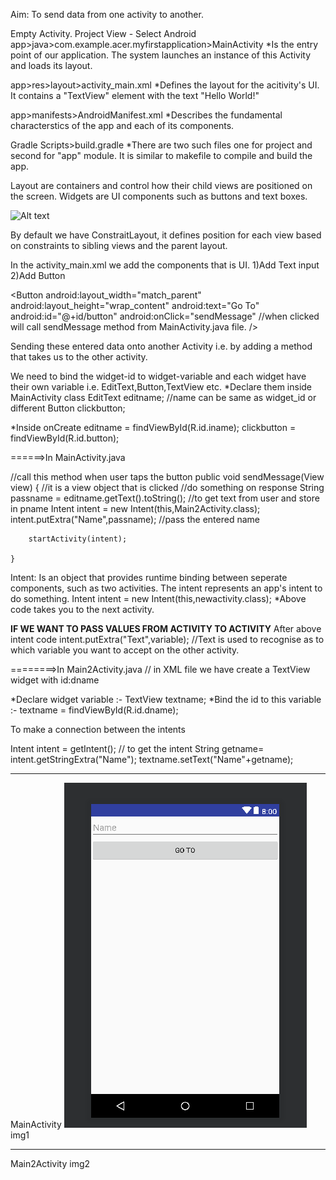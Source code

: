 Aim: To send data from one activity to another.

Empty Activity.
Project View - Select Android
  app>java>com.example.acer.myfirstapplication>MainActivity
    *Is the entry point of our application. The system launches an instance of this Activity and loads its layout.
 
  app>res>layout>activity_main.xml
    *Defines the layout for the acitivity's UI. It contains a "TextView" element with the text "Hello World!"
   
  app>manifests>AndroidManifest.xml
    *Describes the fundamental characterstics of the app and each of its components.
    
  Gradle Scripts>build.gradle
    *There are two such files one for project and second for "app" module. It is similar to makefile to compile and 
      build the app.
      
Layout are containers and control how their child views are positioned on the screen.
Widgets are UI components such as buttons and text boxes.

![Alt text](https://o7planning.org/en/10423/cache/images/i/1189616.png)

By default we have ConstraitLayout, it defines position for each view based on constraints to sibling views and the parent
layout.

In the activity_main.xml we add the components that is UI.
1)Add Text input
2)Add Button

<EditText
        android:layout_width="match_parent"
        android:layout_height="wrap_content"
        android:hint="Name"
        android:id="@+id/iname"/>

<Button
        android:layout_width="match_parent"
        android:layout_height="wrap_content"
        android:text="Go To"
        android:id="@+id/button"
        android:onClick="sendMessage" //when clicked will call sendMessage method from MainActivity.java file.
        />

Sending these entered data onto another Activity i.e. by adding a method that takes us to the other activity.

We need to bind the widget-id to widget-variable and each widget have their own variable i.e. EditText,Button,TextView etc.
 *Declare them inside MainActivity class
   EditText editname; //name can be same as widget_id or different
   Button clickbutton;

 *Inside onCreate
        editname = findViewById(R.id.iname);
        clickbutton = findViewById(R.id.button);


======>In MainActivity.java

//call this method when user taps the button
    public void sendMessage(View view) { //it is a view object that is clicked
        //do something on response
        String passname = editname.getText().toString();  //to get text from user and store in pname
        Intent intent = new Intent(this,Main2Activity.class);
        intent.putExtra("Name",passname); //pass the entered name

        startActivity(intent);

    }
    
Intent: Is an object that provides runtime binding between seperate components, such as two activities.
The intent represents an app's intent to do something.
Intent intent = new Intent(this,newactivity.class);
*Above code takes you to the next activity.

****IF WE WANT TO PASS VALUES FROM ACTIVITY TO ACTIVITY****
After above intent code
intent.putExtra("Text",variable); //Text is used to recognise as to which variable you want to accept on the other activity.

========>In Main2Activity.java // in XML file we have create a TextView widget with id:dname


  *Declare widget variable :- TextView textname;
  *Bind the id to this variable :- textname = findViewById(R.id.dname);
  
To make a connection between the intents

Intent intent = getIntent(); // to get the intent
String getname= intent.getStringExtra("Name");
textname.setText("Name"+getname); 
___________________________________________________________

MainActivity
 ![Alt text](https://github.com/hosamanisachin/MyFirstApplication/blob/master/1.png) 
img1

___________________________________________________________
Main2Activity
img2

